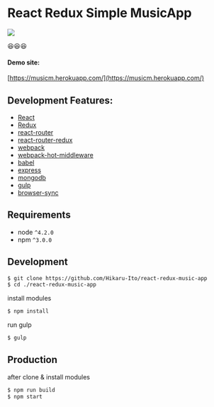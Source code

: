 # React Redux Simple MusicApp


<img src="https://gyazo.com/2de2d91ba146286f59a8f409bd0683cd.png" />

:laughing::laughing::laughing:

#### Demo site:
[https://musicm.herokuapp.com/](https://musicm.herokuapp.com/)

## Development Features:
* [React](https://github.com/facebook/react)
* [Redux](https://github.com/rackt/redux)
* [react-router](https://github.com/rackt/react-router)
* [react-router-redux](https://github.com/rackt/react-router-redux)
* [webpack](https://github.com/webpack/webpack)
* [webpack-hot-middleware](https://github.com/glenjamin/webpack-hot-middleware)
* [babel](https://github.com/babel/babel)
* [express](https://expressjs.com/)
* [mongodb](https://www.mongodb.com)
* [gulp](http://gulpjs.com/)
* [browser-sync](https://github.com/BrowserSync/browser-sync)

## Requirements
* node `^4.2.0`
* npm `^3.0.0`


## Development

```bash
$ git clone https://github.com/Hikaru-Ito/react-redux-music-app
$ cd ./react-redux-music-app
```

install modules

```bash
$ npm install
```

run gulp

```bash
$ gulp
```

## Production

after clone & install modules

```bash
$ npm run build
$ npm start
```
